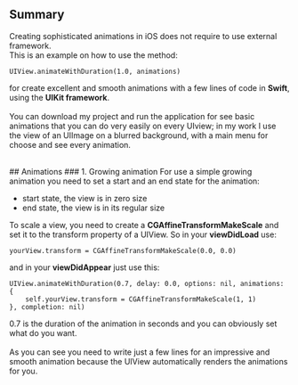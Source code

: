 ## Summary
Creating sophisticated animations in iOS does not require to use external framework.<br>
This is an example on how to use the method:

	UIView.animateWithDuration(1.0, animations)
    
for create excellent and smooth animations with a few lines of code in **Swift**, using the **UIKit framework**.<br><br>
You can download my project and run the application for see basic animations that you can do very easily on every UIview; in my work I use the view of an UIImage on a blurred background, with a main menu for choose and see every animation.<br>

<br>
## Animations
### 1. Growing animation
For use a simple growing animation you need to set a start and an end state for the animation: 

- start state, the view is in zero size
- end state, the view is in its regular size<br>

To scale a view, you need to create a **CGAffineTransformMakeScale** and set it to the transform property of a UIView. So in your **viewDidLoad** use:<br>
	
    yourView.transform = CGAffineTransformMakeScale(0.0, 0.0)
    
and in your **viewDidAppear** just use this:<br>

	UIView.animateWithDuration(0.7, delay: 0.0, options: nil, animations: {
        self.yourView.transform = CGAffineTransformMakeScale(1, 1)
    }, completion: nil)

0.7 is the duration of the animation in seconds and you can obviously set what do you want. <br><br>
As you can see you need to write just a few lines for an impressive and smooth animation because the UIView automatically renders the animations for you.


